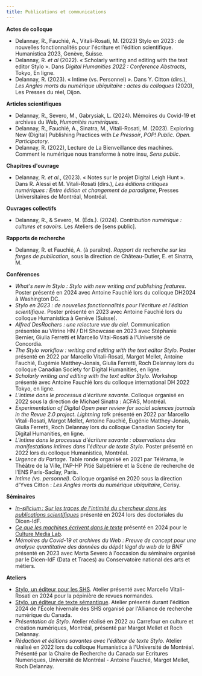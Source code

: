 ```yaml
---
title: Publications et communications
---
```


**Actes de colloque**

- Delannay, R., Fauchié, A., Vitali-Rosati, M. (2023) Stylo en 2023 : de nouvelles fonctionnalités pour l'écriture et l'édition scientifique. Humanistica 2023, Genève, Suisse.
- Delannay, R. *et al* (2022). « Scholarly writing and editing with the text editor Stylo ». Dans _Digital Humanities 2022 : Conference Abstracts_, Tokyo, En ligne.
- Delannay, R. (2023). « Intime (vs. Personnel) ». Dans Y. Citton (dirs.), _Les Angles morts du numérique ubiquitaire : actes du colloques_ (2020), Les Presses du réel, Dijon.

**Articles scientifiques**

- Delannay, R., Severo, M., Gabrysiak, L. (2024). Mémoires du Covid-19 et archives du Web, *Humanités numériques*.
- Delannay, R., Fauchié, A., Sinatra, M., Vitali-Rosati, M. (2023). Exploring New (Digital) Publishing Practices with *Le Pressoir*, *POP! Public. Open. Participatory*.
- Delannay, R. (2022), Lecture de La Bienveillance des machines. Comment le numérique nous transforme à notre insu, *Sens public*.

**Chapitres d'ouvrage**

- Delannay, R. *et al.*, (2023). « Notes sur le projet Digital Leigh Hunt ». Dans R. Alessi et M. Vitali-Rosati (dirs.), _Les éditions critiques numériques : Entre édition et changement de paradigme_, Presses Universitaires de Montréal, Montréal.

**Ouvrages collectifs**

- Delannay, R., & Severo, M. (Éds.). (2024). _Contribution numérique : cultures et savoirs_. Les Ateliers de [sens public].

**Rapports de recherche**

- Delannay, R. et Fauchié, A. (à paraître). *Rapport de recherche sur les forges de publication*, sous la direction de Château-Dutier, E. et Sinatra, M.

**Conférences**

- *What's new in Stylo : Stylo with new writing and publishing features*. Poster présenté en 2024 avec Antoine Fauchié lors du colloque DH2024 à Washington DC.
- *Stylo en 2023 : de nouvelles fonctionnalités pour l'écriture et l'édition scientifique*. Poster présenté en 2023 avec Antoine Fauchié lors du colloque Humanistica à Genève (Suisse).
- *Alfred DesRochers : une relecture vue du ciel*. Communication présentée au Vitrine HN / DH Showcase en 2023 avec Stéphanie Bernier, Giulia Ferretti et Marcello Vitai-Rosati à l'Université de Concordia.
- *The Stylo workflow : writing and editing with the text editor Stylo*. Poster présenté en 2022 par Marcello Vitali-Rosati, Margot Mellet, Antoine Fauchié, Eugémie Matthey-Jonais, Giulia Ferretti, Roch Delannay lors du colloque Canadian Society for Digital Humanities, en ligne.
- *Scholarly writing and editing with the text editor Stylo*. Workshop présenté avec Antoine Fauchié lors du colloque international DH 2022 Tokyo, en ligne.
- *L'intime dans le processus d'écriture savante*. Colloque organisé en 2022 sous la direction de Michael Sinatra : ACFAS, Montréal.
- *Experimentation of Digital Open peer review for social sciences journals in the Revue 2.0 project*. *Lightning talk* présenté en 2022 par Marcello Vitali-Rosati, Margot Mellet, Antoine Fauchié, Eugénie Matthey-Jonais, Giulia Ferretti, Roch Delannay lors du colloque Canadian Society for Digital Humanities, en ligne.
- *L'intime dans le processus d'écriture savante : observations des manifestations intimes dans l'éditeur de texte Stylo*. Poster présenté en 2022 lors du colloque Humanistica, Montréal.
- *Urgence du Partage*. Table ronde organisé en 2021 par Télérama, le Théâtre de la Ville, l'AP-HP Pitié Salpêtrière et la Scène de recherche de l’ENS Paris-Saclay, Paris.
- *Intime (vs. personnel)*. Colloque organisé en 2020 sous la direction d'Yves Citton : _Les Angles morts du numérique ubiquitaire_, Cerisy.

**Séminaires**

- [*In-silicium : Sur les traces de l’intimité du chercheur dans les publications scientifiques*](https://carnet.en-cours-de.construction/presentations/doctoriales24.html#/title-slide) présenté en 2024 lors des doctoriales du Dicen-IdF.
- [*Ce que les machines écrivent dans le texte*](https://carnet.en-cours-de.construction/presentations/cml_mai24.html#/title-slide) présenté en 2024 pour le [Culture Media Lab](https://mediaculture.hypotheses.org/).
- *Mémoires du Covid-19 et archives du Web : Preuve de concept pour une analyse quantitative des données du dépôt légal du web de la BNF* présenté en 2023 avec Marta Severo à l'occasion du séminaire organisé par le Dicen-IdF (Data et Traces) au Conservatoire national des arts et métiers.

**Ateliers**

- [Stylo, un éditeur pour les SHS](https://carnet.en-cours-de.construction/presentations/stylo_normandie_24.html#/title-slide). Atelier présenté avec Marcello Vitali-Rosati en 2024 pour la pépinière de revues normandes.
- [Stylo, un éditeur de texte sémantique](https://hss24.netlify.app/stylo/). Atelier présenté durant l'édition 2024 de l'École hivernale des SHS organisé par l'Alliance de recherche numérique du Canada.
- *Présentation de Stylo*. Atelier réalisé en 2022 au Carrefour en culture et création numériques, Montréal, présenté par Margot Mellet et Roch Delannay.
- *Rédaction et éditions savantes avec l'éditeur de texte Stylo*. Atelier réalisé en 2022 lors du colloque Humanistica à l'Université de Montréal. Présenté par la Chaire de Recherche du Canada sur Ecritures Numeriques, Université de Montréal - Antoine Fauchié, Margot Mellet, Roch Delannay.

